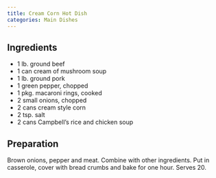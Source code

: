 ```yaml
---
title: Cream Corn Hot Dish
categories: Main Dishes
---
```


## Ingredients

- 1 lb. ground beef
- 1 can cream of mushroom soup
- 1 lb. ground pork
- 1 green pepper, chopped
- 1 pkg. macaroni rings, cooked
- 2 small onions, chopped
- 2 cans cream style corn
- 2 tsp. salt
- 2 cans Campbell’s rice and chicken soup

## Preparation

Brown onions, pepper and meat.  Combine with other ingredients.  Put in casserole, cover with bread crumbs and bake for one hour.  Serves 20.

